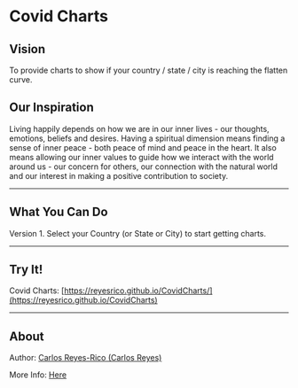 # Covid Charts

## Vision
To provide charts to show if your country / state / city is reaching the flatten curve.


## Our Inspiration
Living happily depends on how we are in our inner lives - our thoughts, emotions, beliefs and desires. Having a spiritual dimension means finding a sense of inner peace - both peace of mind and peace in the heart. It also means allowing our inner values to guide how we interact with the world around us - our concern for others, our connection with the natural world and our interest in making a positive contribution to society.

<hr />

## What You Can Do

Version 1. Select your Country (or State or City) to start getting charts.

<hr />

## Try It!
Covid Charts: [https://reyesrico.github.io/CovidCharts/](https://reyesrico.github.io/CovidCharts)

<hr />

## About
Author: [Carlos Reyes-Rico (Carlos Reyes)](https://stuffie.azurewebsites.net/PM_Carlos-Reyes2.html)

More Info: [Here](https://stuffie.azurewebsites.net/About_Init.aspx)
